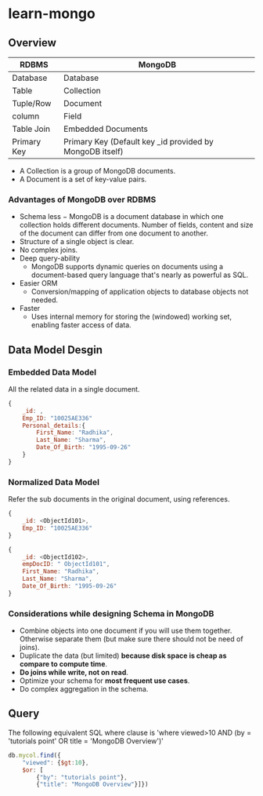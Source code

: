 # learn-mongo
## Overview
RDBMS | MongoDB
------------ | -------------
Database |	Database
Table |	Collection
Tuple/Row |	Document
column | Field
Table Join | Embedded Documents
Primary Key	| Primary Key (Default key _id provided by MongoDB itself)

- A Collection is a group of MongoDB documents.
- A Document is a set of key-value pairs.

### Advantages of MongoDB over RDBMS
- Schema less 
  − MongoDB is a document database in which one collection holds different documents. Number of fields, content and size of the document can differ from one document to another.
- Structure of a single object is clear.
- No complex joins.
- Deep query-ability
  - MongoDB supports dynamic queries on documents using a document-based query language that's nearly as powerful as SQL.
- Easier ORM
  - Conversion/mapping of application objects to database objects not needed.
- Faster
  - Uses internal memory for storing the (windowed) working set, enabling faster access of data.
  
## Data Model Desgin
### Embedded Data Model
All the related data in a single document.
```js
{
	_id: ,
	Emp_ID: "10025AE336"
	Personal_details:{
		First_Name: "Radhika",
		Last_Name: "Sharma",
		Date_Of_Birth: "1995-09-26"
	}
}
```
### Normalized Data Model
Refer the sub documents in the original document, using references.
```js
{
	_id: <ObjectId101>,
	Emp_ID: "10025AE336"
}
```
```js
{
	_id: <ObjectId102>,
	empDocID: " ObjectId101",
	First_Name: "Radhika",
	Last_Name: "Sharma",
	Date_Of_Birth: "1995-09-26"
}
```

### Considerations while designing Schema in MongoDB
- Combine objects into one document if you will use them together. Otherwise separate them (but make sure there should not be need of joins).
- Duplicate the data (but limited) **because disk space is cheap as compare to compute time**.
- **Do joins while write, not on read**.
- Optimize your schema for **most frequent use cases**.
- Do complex aggregation in the schema.

## Query
The following equivalent SQL where clause is 'where viewed>10 AND (by = 'tutorials point' OR title = 'MongoDB Overview')'
```js
db.mycol.find({
	"viewed": {$gt:10}, 
	$or: [
		{"by": "tutorials point"},
   		{"title": "MongoDB Overview"}]})
```
